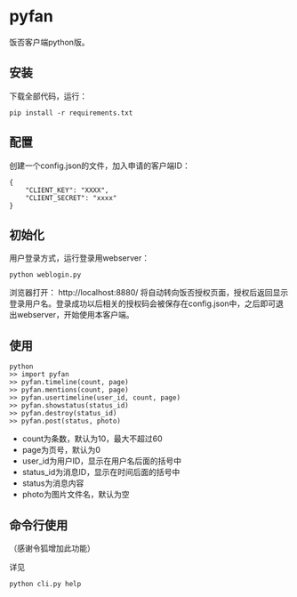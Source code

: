 # pyfan

饭否客户端python版。

## 安装

下载全部代码，运行：

    pip install -r requirements.txt


## 配置

创建一个config.json的文件，加入申请的客户端ID：

    {
        "CLIENT_KEY": "XXXX",
        "CLIENT_SECRET": "xxxx"
    }

## 初始化

用户登录方式，运行登录用webserver：

    python weblogin.py

浏览器打开： http://localhost:8880/ 将自动转向饭否授权页面，授权后返回显示登录用户名。登录成功以后相关的授权码会被保存在config.json中，之后即可退出webserver，开始使用本客户端。

## 使用

    python
    >> import pyfan
    >> pyfan.timeline(count, page)
    >> pyfan.mentions(count, page)
    >> pyfan.usertimeline(user_id, count, page)
    >> pyfan.showstatus(status_id)
    >> pyfan.destroy(status_id)
    >> pyfan.post(status, photo)

* count为条数，默认为10，最大不超过60
* page为页号，默认为0
* user_id为用户ID，显示在用户名后面的括号中
* status_id为消息ID，显示在时间后面的括号中
* status为消息内容
* photo为图片文件名，默认为空

## 命令行使用

（感谢令狐增加此功能）

详见

    python cli.py help
